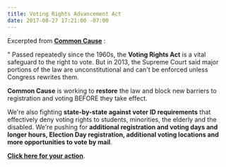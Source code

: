 ```yaml
---
title: Voting Rights Advancement Act
date: 2017-08-27 17:21:00 -07:00
---
```


Excerpted from [**Common Cause**](http://www.commoncause.org/issues/voting-and-elections/voting-rights/) :


"  Passed repeatedly since the 1960s, the **Voting Rights Act** is a vital safeguard to the right to vote. But in 2013, the Supreme Court said major portions of the law are unconstitutional and can't be enforced unless Congress rewrites them.

**Common Cause** is working to **restore** the law and block new barriers to registration and voting BEFORE they take effect. 

We're also fighting **state-by-state against voter ID requirements** that effectively deny voting rights to students, minorities, the elderly and the disabled. We're pushing for **additional registration and voting days and longer hours, Election Day registration, additional voting locations and more opportunities to vote by mail**.

[**Click here for your action**](http://www.commoncause.org/issues/voting-and-elections/voting-rights/).